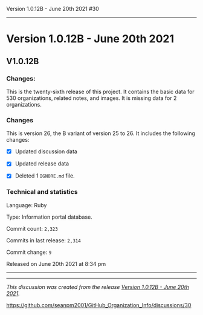 Version 1.0.12B - June 20th 2021 #30 

***

# Version 1.0.12B - June 20th 2021

## V1.0.12B

### Changes:

This is the twenty-sixth release of this project. It contains the basic data for 530 organizations, <!-- (fork count minus 2) !--> related notes, and images. It is missing data for 2 organizations.

### Changes

This is version 26, the B variant of version 25 to 26. It includes the following changes:

- [x] Updated discussion data

- [x] Updated release data

- [x] Deleted 1 `IGNORE.md` file.

### Technical and statistics

Language: Ruby

Type: Information portal database.

Commit count: `2,323`

Commits in last release: `2,314`

Commit change: `9`

Released on June 20th 2021 at 8:34 pm

***


<hr /><em>This discussion was created from the release <a href='https://github.com/seanpm2001/GitHub_Organization_Info/releases/tag/V1.0.12B'>Version 1.0.12B - June 20th 2021</a>.</em>

https://github.com/seanpm2001/GitHub_Organization_Info/discussions/30
